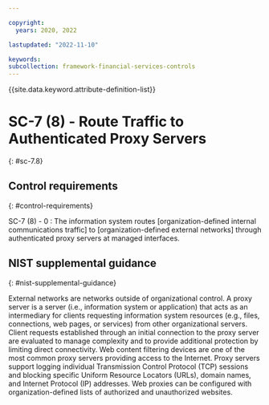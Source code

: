 ```yaml
---

copyright:
  years: 2020, 2022

lastupdated: "2022-11-10"

keywords: 
subcollection: framework-financial-services-controls
---
```


{{site.data.keyword.attribute-definition-list}}

               
# SC-7 (8) - Route Traffic to Authenticated Proxy Servers
{: #sc-7.8}

## Control requirements
{: #control-requirements}

SC-7 (8) - 0
    : The information system routes [organization-defined internal communications traffic] to [organization-defined external networks] through authenticated proxy servers at managed interfaces.

## NIST supplemental guidance
{: #nist-supplemental-guidance}

External networks are networks outside of organizational control. A proxy server is a server (i.e., information system or application) that acts as an intermediary for clients requesting information system resources (e.g., files, connections, web pages, or services) from other organizational servers. Client requests established through an initial connection to the proxy server are evaluated to manage complexity and to provide additional protection by limiting direct connectivity. Web content filtering devices are one of the most common proxy servers providing access to the Internet. Proxy servers support logging individual Transmission Control Protocol (TCP) sessions and blocking specific Uniform Resource Locators (URLs), domain names, and Internet Protocol (IP) addresses. Web proxies can be configured with organization-defined lists of authorized and unauthorized websites.





